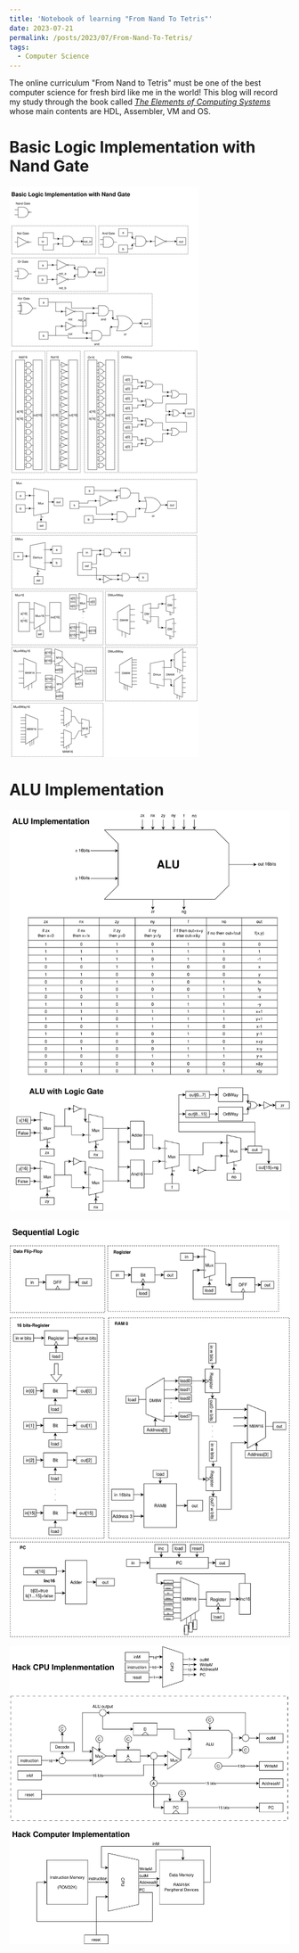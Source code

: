 ```yaml
---
title: 'Notebook of learning "From Nand To Tetris"'
date: 2023-07-21
permalink: /posts/2023/07/From-Nand-To-Tetris/
tags:
  - Computer Science
---
```


The online curriculum "From Nand to Tetris" must be one of the best computer science for fresh bird like me in the world! This blog will record my study through the book called [*The Elements of Computing Systems*](https://qianzehao123.github.io/files/ECS.pdf) whose main contents are HDL, Assembler, VM and OS.

# Basic Logic Implementation with Nand Gate
![](/images/blog-20230721-BasicLogic.png)

# ALU Implementation
![](/images/blog-20230721-ALU.png)

![](/images/blog-20230721-SequentialLogic.png)

![](../images/blog-20230721-Hack-computer.png)